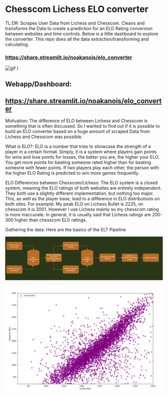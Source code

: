 # Chesscom Lichess ELO converter

TL:DR:
Scrapes User Data from Lichess and Chesscom. Cleans and transforms the Data to create a prediction for an ELO Rating conversion between websites and time controls. 
Below is a little dashboard to explore the converter. This repo does all the data extraction/transforming and calculating. 

### https://share.streamlit.io/noakanois/elo_converter


![gif](https://github.com/noakanois/Chesscom_Lichess_ELO_converter/blob/master/images/gifs/streamlit-showcase.gif?raw=true)
)

## Webapp/Dashboard: 
## https://share.streamlit.io/noakanois/elo_converter

Motivation:
The difference of ELO between Lichess and Chesscom is something that is often discussed. So
I wanted to find out if it is possible to build an ELO converter based on a huge amount of scraped Data from Lichess and Chesscom was possible. 

What is ELO?:
ELO is a number that tries to showcase the strength of a player in a certain format. Simply, it is a system where players gain points for wins and lose points for losses, the better you are, the higher your ELO. You get more points for beating someone rated higher than for beating someone with fewer points. 
If two players play each other, the person with the higher ELO Rating is predicted to win more games frequently. 

ELO Differences between Chesscom/Lichess:
The ELO system is a closed system, meaning the ELO ratings of both websites are entirely independent. They both use a slightly different implementation, but nothing too major. This, as well as the player base, lead to a difference in ELO distributions on both sites.
For example: My peak ELO on Lichess Bullet is 2225, on chesscom it is 2001. However I use Lichess mainly so my chesscom rating is more inaccurate.
In general, it is usually said that Lichess ratings are 200-300 higher than chesscom ELO ratings.


Gathering the data:
Here are the basics of the ELT Pipeline

![ELT](https://github.com/noakanois/Chesscom_Lichess_ELO_converter/blob/master/images/readme/ELT2.png?raw=true)

![Blitz](https://raw.githubusercontent.com/noakanois/Chesscom_Lichess_ELO_converter/master/images/blitz/full_blitz-blitz.png)
